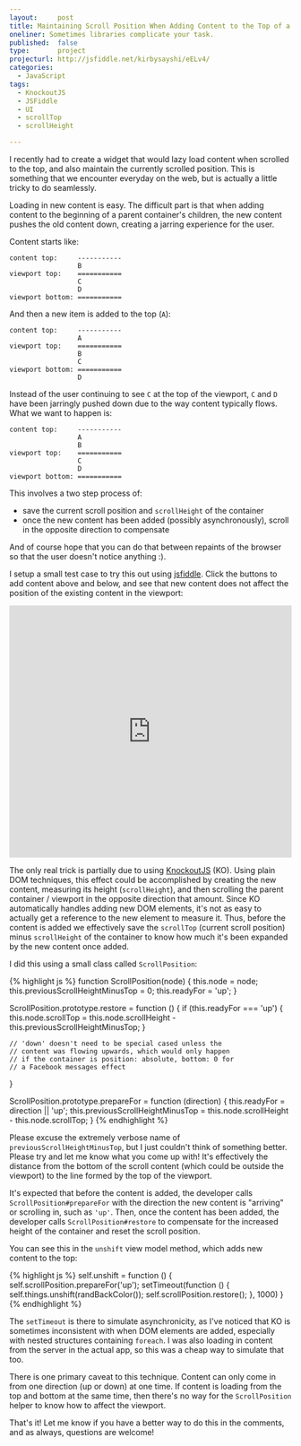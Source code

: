 ```yaml
---
layout:     post
title: Maintaining Scroll Position When Adding Content to the Top of a Container
oneliner: Sometimes libraries complicate your task.
published:  false
type:       project
projecturl: http://jsfiddle.net/kirbysayshi/eELv4/
categories:
  - JavaScript
tags:
  - KnockoutJS
  - JSFiddle
  - UI
  - scrollTop
  - scrollHeight

---
```


I recently had to create a widget that would lazy load content when scrolled to the top, and also maintain the currently scrolled position. This is something that we encounter everyday on the web, but is actually a little tricky to do seamlessly.

Loading in new content is easy. The difficult part is that when adding content to the beginning of a parent container's children, the new content pushes the old content down, creating a jarring experience for the user.

Content starts like:

	content top:     -----------
	                 B
	viewport top:    ===========
	                 C
	                 D
	viewport bottom: ===========

And then a new item is added to the top (`A`):

	content top:     -----------
	                 A
	viewport top:    ===========
	                 B
	                 C
	viewport bottom: ===========
	                 D

Instead of the user continuing to see `C` at the top of the viewport, `C` and `D` have been jarringly pushed down due to the way content typically flows. What we want to happen is:

	content top:     -----------
	                 A
	                 B
	viewport top:    ===========
	                 C
	                 D
	viewport bottom: ===========

This involves a two step process of:

- save the current scroll position and `scrollHeight` of the container
- once the new content has been added (possibly asynchronously), scroll in the opposite direction to compensate

And of course hope that you can do that between repaints of the browser so that the user doesn't notice anything :).

I setup a small test case to try this out using [jsfiddle][]. Click the buttons to add content above and below, and see that new content does not affect the position of the existing content in the viewport:

<iframe
	width="100%"
	height="450"
	src="http://jsfiddle.net/kirbysayshi/57HbV/embedded/result,js,html,css"
	allowfullscreen="allowfullscreen"
	frameborder="0"
	scrolling="no"></iframe>

The only real trick is partially due to using [KnockoutJS][] (KO). Using plain DOM techniques, this effect could be accomplished by creating the new content, measuring its height (`scrollHeight`), and then scrolling the parent container / viewport in the opposite direction that amount. Since KO automatically handles adding new DOM elements, it's not as easy to actually get a reference to the new element to measure it. Thus, before the content is added we effectively save the `scrollTop` (current scroll position) minus `scrollHeight` of the container to know how much it's been expanded by the new content once added.

I did this using a small class called `ScrollPosition`:

{% highlight js %}
function ScrollPosition(node) {
    this.node = node;
    this.previousScrollHeightMinusTop = 0;
    this.readyFor = 'up';
}

ScrollPosition.prototype.restore = function () {
    if (this.readyFor === 'up') {
        this.node.scrollTop = this.node.scrollHeight
        	- this.previousScrollHeightMinusTop;
    }
    
    // 'down' doesn't need to be special cased unless the
    // content was flowing upwards, which would only happen
    // if the container is position: absolute, bottom: 0 for
    // a Facebook messages effect
}

ScrollPosition.prototype.prepareFor = function (direction) {
    this.readyFor = direction || 'up';
    this.previousScrollHeightMinusTop = this.node.scrollHeight
    	- this.node.scrollTop;
}
{% endhighlight %}

Please excuse the extremely verbose name of `previousScrollHeightMinusTop`, but I just couldn't think of something better. Please try and let me know what you come up with! It's effectively the distance from the bottom of the scroll content (which could be outside the viewport) to the line formed by the top of the viewport.

It's expected that before the content is added, the developer calls `ScrollPosition#prepareFor` with the direction the new content is "arriving" or scrolling in, such as `'up'`. Then, once the content has been added, the developer calls `ScrollPosition#restore` to compensate for the increased height of the container and reset the scroll position.

You can see this in the `unshift` view model method, which adds new content to the top:

{% highlight js %}
self.unshift = function () {
    self.scrollPosition.prepareFor('up');
    setTimeout(function () {
        self.things.unshift(randBackColor());
        self.scrollPosition.restore();
    }, 1000)
}
{% endhighlight %}

The `setTimeout` is there to simulate asynchronicity, as I've noticed that KO is sometimes inconsistent with when DOM elements are added, especially with nested structures containing `foreach`. I was also loading in content from the server in the actual app, so this was a cheap way to simulate that too.

There is one primary caveat to this technique. Content can only come in from one direction (up or down) at one time. If content is loading from the top and bottom at the same time, then there's no way for the `ScrollPosition` helper to know how to affect the viewport.

That's it! Let me know if you have a better way to do this in the comments, and as always, questions are welcome!

[KnockoutJS]: http://knockoutjs.com/
[jsfiddle]: http://jsfiddle.net
[completed example]: http://jsfiddle.net/kirbysayshi/eELv4/
